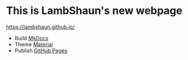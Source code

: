 
# This is LambShaun's new webpage 

<https://lambshaun.github.io/>

- Build [MkDocs](https://www.mkdocs.org) 
- Theme [Material](https://github.com/squidfunk/mkdocs-material)
- Publish [GitHub Pages](https://pages.github.com) 


